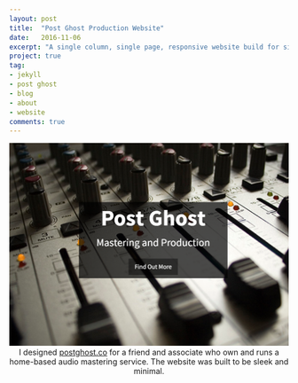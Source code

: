 ```yaml
---
layout: post
title:  "Post Ghost Production Website"
date:   2016-11-06
excerpt: "A single column, single page, responsive website build for simplicity."
project: true
tag:
- jekyll 
- post ghost
- blog
- about
- website
comments: true
---
```


<img src="../assets/img/postghost.png">
    
<center>I designed <a href="http://postghost.co">postghost.co</a> for a friend and associate who own and runs a home-based audio mastering service. The website was built to be sleek and minimal.</center>

